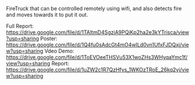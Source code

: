 FireTruck that can be controlled remotely using wifi, and also detects fire and moves towards it to put it out.

Full Report: https://drive.google.com/file/d/1TAltmD4SgziA9PQiKp2ha2e3kYTrisca/view?usp=sharing
Poster: https://drive.google.com/file/d/1Q4fu0sAdcGt4mO4wILd0vn1UfxFJDQxj/view?usp=sharing
Vdeo Demo: https://drive.google.com/file/d/1ToEVOeeTHSVu53X1woZHs3WHyqaYmc1f/view?usp=sharing
Report: https://drive.google.com/file/d/1uZW2c1R7QzHfys_1WKOzTRoE_26kq2yj/view?usp=sharing
